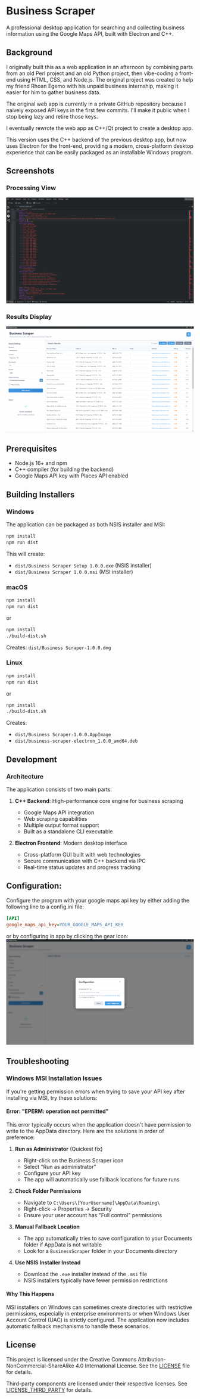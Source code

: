 # Business Scraper

A professional desktop application for searching and collecting business information using the Google Maps API, built with Electron and C++.

## Background

I originally built this as a web application in an afternoon by combining parts from an old Perl project and an old Python project, then vibe-coding a front-end using HTML, CSS, and Node.js. The original project was created to help my friend Rhoan Egemo with his unpaid business internship, making it easier for him to gather business data.

The original web app is currently in a private GitHub repository because I naively exposed API keys in the first few commits. I'll make it public when I stop being lazy and retire those keys.

I eventually rewrote the web app as C++/Qt project to create a desktop app.

This version uses the C++ backend of the previous desktop app, but now uses Electron for the front-end, providing a modern, cross-platform desktop experience that can be easily packaged as an installable Windows program.

## Screenshots

### Processing View
![Processing View](screenshots/output.png)

### Results Display
![Results View](screenshots/results.png)


## Prerequisites

- Node.js 16+ and npm
- C++ compiler (for building the backend)
- Google Maps API key with Places API enabled


## Building Installers

### Windows

The application can be packaged as both NSIS installer and MSI:

```bash
npm install
npm run dist
```

This will create:
- `dist/Business Scraper Setup 1.0.0.exe` (NSIS installer)
- `dist/Business Scraper 1.0.0.msi` (MSI installer)

### macOS

```bash
npm install
npm run dist
```
or
```bash
npm install
./build-dist.sh
```

Creates: `dist/Business Scraper-1.0.0.dmg`

### Linux

```bash
npm install
npm run dist
```
or
```bash
npm install
./build-dist.sh
```

Creates:
- `dist/Business Scraper-1.0.0.AppImage`
- `dist/business-scraper-electron_1.0.0_amd64.deb`

## Development

### Architecture

The application consists of two main parts:

1. **C++ Backend**: High-performance core engine for business scraping
   - Google Maps API integration
   - Web scraping capabilities
   - Multiple output format support
   - Built as a standalone CLI executable

2. **Electron Frontend**: Modern desktop interface
   - Cross-platform GUI built with web technologies
   - Secure communication with C++ backend via IPC
   - Real-time status updates and progress tracking


## Configuration:

Configure the program with your google maps api key by either
adding the following line to a config.ini file:

```ini
[API]
google_maps_api_key=YOUR_GOOGLE_MAPS_API_KEY
```

or by configuring in app by clicking the gear icon:
![Configuration Dialog](screenshots/config.png)

## Troubleshooting

### Windows MSI Installation Issues

If you're getting permission errors when trying to save your API key after installing via MSI, try these solutions:

#### Error: "EPERM: operation not permitted"

This error typically occurs when the application doesn't have permission to write to the AppData directory. Here are the solutions in order of preference:

1. **Run as Administrator** (Quickest fix)
   - Right-click on the Business Scraper icon
   - Select "Run as administrator"
   - Configure your API key
   - The app will automatically use fallback locations for future runs

2. **Check Folder Permissions**
   - Navigate to `C:\Users\[YourUsername]\AppData\Roaming\`
   - Right-click → Properties → Security
   - Ensure your user account has "Full control" permissions

3. **Manual Fallback Location**
   - The app automatically tries to save configuration to your Documents folder if AppData is not writable
   - Look for a `BusinessScraper` folder in your Documents directory

4. **Use NSIS Installer Instead**
   - Download the `.exe` installer instead of the `.msi` file
   - NSIS installers typically have fewer permission restrictions

#### Why This Happens

MSI installers on Windows can sometimes create directories with restrictive permissions, especially in enterprise environments or when Windows User Account Control (UAC) is strictly configured. The application now includes automatic fallback mechanisms to handle these scenarios.

## License

This project is licensed under the Creative Commons Attribution-NonCommercial-ShareAlike 4.0 International License. See the [LICENSE](LICENSE) file for details.

Third-party components are licensed under their respective licenses. See [LICENSE_THIRD_PARTY](LICENSE_THIRD_PARTY) for details.
